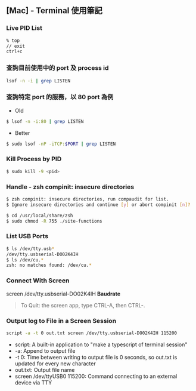 ## [Mac] - Terminal 使用筆記

### Live PID List

```bash
% top
// exit
ctrl+c
```

### 查詢目前使用中的 port 及 process id
```bash
lsof -n -i | grep LISTEN
```
### 查詢特定 port 的服務，以 80 port 為例
  * Old

  ```bash
  $ lsof -n -i:80 | grep LISTEN
  ```
  * Better

  ```bash
  $ sudo lsof -nP -iTCP:$PORT | grep LISTEN
  ```

### Kill Process by PID
  ```bash
  $ sudo kill -9 <pid>
  ```

### Handle - zsh compinit: insecure directories

```bash
$ zsh compinit: insecure directories, run compaudit for list. 
$ Ignore insecure directories and continue [y] or abort compinit [n]? 
```

```bash
$ cd /usr/local/share/zsh 
$ sudo chmod -R 755 ./site-functions 
```

### **List USB Ports**
```bash
$ ls /dev/tty.usb*
/dev/tty.usbserial-DO02K4IH
$ ls /dev/cu.*
zsh: no matches found: /dev/cu.*
```

### **Connect With Screen**

screen /dev/tty.usbserial-DO02K4IH **Baudrate**

> To Quit: the screen app, type CTRL-A, then CTRL-\.


### Output log to File in a Screen Session
```bash
script -a -t 0 out.txt screen /dev/tty.usbserial-DO02K4IH 115200
```
* script: A built-in application to "make a typescript of terminal session"
* -a: Append to output file
* -t 0: Time between writing to output file is 0 seconds, so out.txt is updated for every new character
* out.txt: Output file name
* screen /dev/ttyUSB0 115200: Command connecting to an external device via TTY
